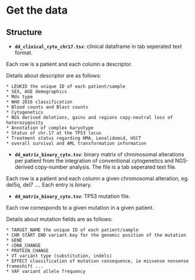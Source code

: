 # Get the data


## Structure

* **`dd_clinical_cyto_chr17.tsv`**: clinical dataframe in tab seperated text format.

Each row is a patient and each column a descriptor.

Details about descriptor are as follows:

	* LEUKID the unique ID of each patient/sample
	* SEX, AGE demographics
	* Mds type
	* WHO 2016 classification
	* Blood counts and Blast counts
	* Cytogenetics
	* NGS derived deletions, gains and regions copy-neutral loss of heterozygosity
	* Annotation of complex karyotype
	* Status of chr.17 at the TP53 locus
	* Treatment status regarding HMA, Lenalidomid, HSCT
	* overall survival and AML transformation information

* **`dd_matrix_binary_cyto.tsv`**: binary matrix of chromosomal alterations per patient from the integration of conventional cytogenetics and NGS-derived copy-number analysis. The file is a tab seperated text file.

Each row is a patient and each column a given chromosomal alteration, eg. del5q, del7 ....
Each entry is binary.

* **`dd_matrix_binary_cyto.tsv`**: TP53 mutation file.

Each row corresponds to a given mutation in a given patient.

Details about mutation fields  are as follows:

	* TARGET_NAME the unique ID of each patient/sample
	* CHR START END variant.key for the genomic position of the mutation
	* GENE 
	* cDNA_CHANGE
	* PROTEIN_CHANGE 
	* VT variant type (substitution, indels)
	* EFFECT classification of mutation consequence, ie missense nonsense frameshift ...
	* VAF variant allele frequency 

